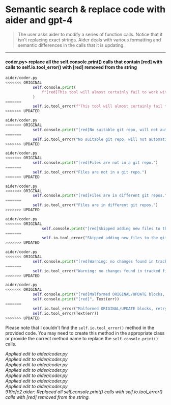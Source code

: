 # Semantic search & replace code with aider and gpt-4

> The user asks aider to modify a series of function calls. 
> Notice that it isn't replacing exact strings.
> Aider deals with various formatting and semantic differences in the calls that it is updating.

---

#### coder.py> replace all the self.console.print() calls that contain [red] with calls to self.io.tool_error() with [red] removed from the string

```python
aider/coder.py
<<<<<<< ORIGINAL
            self.console.print(
                f"[red]This tool will almost certainly fail to work with {main_model}"
            )
=======
            self.io.tool_error(f"This tool will almost certainly fail to work with {main_model}")
>>>>>>> UPDATED
```

```python
aider/coder.py
<<<<<<< ORIGINAL
            self.console.print("[red]No suitable git repo, will not automatically commit edits.")
=======
            self.io.tool_error("No suitable git repo, will not automatically commit edits.")
>>>>>>> UPDATED
```

```python
aider/coder.py
<<<<<<< ORIGINAL
            self.console.print("[red]Files are not in a git repo.")
=======
            self.io.tool_error("Files are not in a git repo.")
>>>>>>> UPDATED
```

```python
aider/coder.py
<<<<<<< ORIGINAL
            self.console.print("[red]Files are in different git repos.")
=======
            self.io.tool_error("Files are in different git repos.")
>>>>>>> UPDATED
```

```python
aider/coder.py
<<<<<<< ORIGINAL
                self.console.print("[red]Skipped adding new files to the git repo.")
=======
                self.io.tool_error("Skipped adding new files to the git repo.")
>>>>>>> UPDATED
```

```python
aider/coder.py
<<<<<<< ORIGINAL
            self.console.print("[red]Warning: no changes found in tracked files.")
=======
            self.io.tool_error("Warning: no changes found in tracked files.")
>>>>>>> UPDATED
```

```python
aider/coder.py
<<<<<<< ORIGINAL
            self.console.print("[red]Malformed ORIGINAL/UPDATE blocks, retrying...")
            self.console.print("[red]", Text(err))
=======
            self.io.tool_error("Malformed ORIGINAL/UPDATE blocks, retrying...")
            self.io.tool_error(Text(err))
>>>>>>> UPDATED
```

Please note that I couldn't find the `self.io.tool_error()` method in the provided code. You may need to create this method in the appropriate class or provide the correct method name to replace the `self.console.print()` calls.

*Applied edit to aider/coder.py*  
*Applied edit to aider/coder.py*  
*Applied edit to aider/coder.py*  
*Applied edit to aider/coder.py*  
*Applied edit to aider/coder.py*  
*Applied edit to aider/coder.py*  
*Applied edit to aider/coder.py*  
*919cfc2 aider: Replaced all self.console.print() calls with self.io.tool_error() calls with [red] removed from the string.*  



